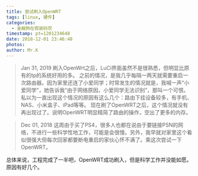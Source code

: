```yaml
---
title: 尝试刷入OpenWRT
tags: [linux, 硬件]
categories:
  - 金融狗在假装码农
timestamp: pt=1201234648
date: 2018-12-01 23:46:48
photos:
author: Mr.K
---
```

> Jan 31, 2019
刷入OpenWrt之后，LuCi界面虽然不是很熟悉，但明显比原有的tp的系统好用的多。
之前的情况，是我几乎每隔一两天就需要重启一次路由器。因为家里还连了小爱同学；时常发生的情况就是，我喊一声“小爱同学”，她告诉我“由于网络原因，小爱同学无法识别”，那叫一个可恨。私以为一直出现这个情况的原因有这么几个：路由下挂设备较多，有手机、NAS、小米盒子、iPad等等。
现在刷了OpenWRT之后，这个情况就没有再出现过了。说明OpenWRT明显精简了路由的操作，空出了更多的内存。
<!--more-->
> Dec 01, 2018
这周由于买了PS4，很多人也都在说由于要链接PSN的网络，不进行一些科学性地工作，可能是会很慢。另外，我早就对家里这个看似很强大但每次回家都要断电重启的家伙心怀不满了。乘这次尝试一下OpenWRT。

总体来说，工程完成了一半吧，OpenWRT成功刷入，但是科学工作并没能如愿。原因有好几个。